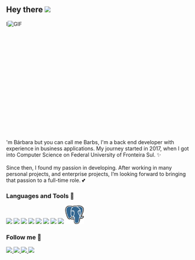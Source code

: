 ## Hey there <img src="https://media.giphy.com/media/8jYWjETuBX9CTeZLPn/giphy.gif" width="50">

<img align="right" alt="GIF" src="https://media.giphy.com/media/L1R1tvI9svkIWwpVYr/giphy.gif" width="500" height="320" />
I'm Bárbara but you can call me Barbs, I'm a back end developer with experience in business applications. My journey started in 2017, when I got into Computer Science on Federal University of Fronteira Sul. ✨
<br><br>
Since then, I found my passion in developing. After working in many personal projects, and enterprise projects, I’m looking forward to bringing that passion to a full-time role. 💕
<br>

### Languages and Tools 👾

<img src="https://media3.giphy.com/media/ln7z2eWriiQAllfVcn/200w.webp" width="50"> <img src="https://i.giphy.com/media/LMt9638dO8dftAjtco/200.webp" width="50"/> <img src="https://i.giphy.com/media/eNAsjO55tPbgaor7ma/200w.webp" width="50"/> <img src="https://media.giphy.com/media/kdFc8fubgS31b8DsVu/giphy.gif" width="50"/> <img src="https://i.giphy.com/media/KzJkzjggfGN5Py6nkT/200.webp" width="50"/> <img src="https://media.giphy.com/media/XAxylRMCdpbEWUAvr8/giphy.gif" width="50"/> <img src="https://media.giphy.com/media/fsEaZldNC8A1PJ3mwp/giphy.gif" width="50"/> <img src="https://www.freepnglogos.com/uploads/logo-mysql-png/logo-mysql-mysql-logo-png-images-are-download-crazypng-21.png" width="50"/> <img src="https://raw.githubusercontent.com/github/explore/80688e429a7d4ef2fca1e82350fe8e3517d3494d/topics/postgresql/postgresql.png" width="50"/>

### Follow me 🦊
<a href="https://twitter.com/barbs_pegoraro">
  <img src="https://media.giphy.com/media/H508mck9ufO9q6z76O/giphy.gif" width="50"/>
</a>
<a href="https://www.instagram.com/barbara_pegoraro/">
  <img src="https://media.giphy.com/media/CbIM7u9TxvSs1KXwfD/giphy.gif" width="47"/>
</a>
<a href="https://www.linkedin.com/in/bárbara-pegoraro-markus-1aa906189/">
  <img src="https://media.giphy.com/media/HQTYdpx1yhxWpugAi2/giphy.gif" width="60"/>
</a>
<a href="https://discord.gg/SptyNvP32t">
  <img src="https://www.freepnglogos.com/uploads/twitch-icon-png-10.png" width="50"/>
</a>

